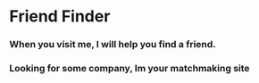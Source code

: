 # Friend Finder

### When you visit me, I will help you find a friend.
### Looking for some company, Im your matchmaking site
